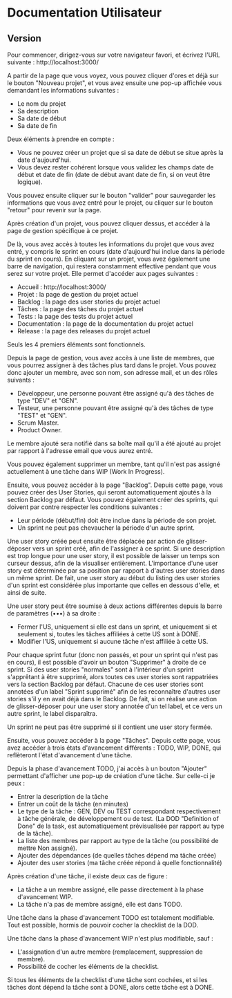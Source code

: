 # Documentation Utilisateur

## Version

Pour commencer, dirigez-vous sur votre navigateur favori, et écrivez l'URL suivante : http://localhost:3000/

A partir de la page que vous voyez, vous pouvez cliquer d'ores et déjà sur le bouton "Nouveau projet", et vous avez ensuite une pop-up affichée vous demandant les informations suivantes :

- Le nom du projet
- Sa description
- Sa date de début
- Sa date de fin

Deux éléments à prendre en compte :

- Vous ne pouvez créer un projet que si sa date de début se situe après la date d'aujourd'hui.
- Vous devez rester cohérent lorsque vous validez les champs date de début et date de fin (date de début avant date de fin, si on veut être logique).

Vous pouvez ensuite cliquer sur le bouton "valider" pour sauvegarder les informations que vous avez entré pour le projet, ou cliquer sur le bouton "retour" pour revenir sur la page.

Après création d'un projet, vous pouvez cliquer dessus, et accéder à la page de gestion spécifique à ce projet.

De là, vous avez accès à toutes les informations du projet que vous avez entré, y compris le sprint en cours (date d'aujourd'hui inclue dans la période du sprint en cours).
En cliquant sur un projet, vous avez également une barre de navigation, qui restera constamment effective pendant que vous serez sur votre projet.
Elle permet d'accéder aux pages suivantes :

- Accueil : http://localhost:3000/
- Projet : la page de gestion du projet actuel
- Backlog : la page des user stories du projet actuel
- Tâches : la page des tâches du projet actuel
- Tests : la page des tests du projet actuel
- Documentation : la page de la documentation du projet actuel
- Release : la page des releases du projet actuel

Seuls les 4 premiers éléments sont fonctionnels.

Depuis la page de gestion, vous avez accès à une liste de membres, que vous pourrez assigner à des tâches plus tard dans le projet. Vous pouvez donc ajouter un membre,
avec son nom, son adresse mail, et un des rôles suivants :

- Développeur, une personne pouvant être assigné qu'à des tâches de type "DEV" et "GEN".
- Testeur, une personne pouvant être assigné qu'à des tâches de type "TEST" et "GEN".
- Scrum Master.
- Product Owner.

Le membre ajouté sera notifié dans sa boîte mail qu'il a été ajouté au projet par rapport à l'adresse email que vous aurez entré.

Vous pouvez également supprimer un membre, tant qu'il n'est pas assigné actuellement à une tâche dans WIP (Work In Progress).

Ensuite, vous pouvez accéder à la page "Backlog". Depuis cette page, vous pouvez créer des User Stories, qui seront automatiquement ajoutés à la section Backlog par défaut.
Vous pouvez également créer des sprints, qui doivent par contre respecter les conditions suivantes :
- Leur période (début/fin) doit être inclue dans la période de son projet.
- Un sprint ne peut pas chevaucher la période d'un autre sprint.

Une user story créée peut ensuite être déplacée par action de glisser-déposer vers un sprint créé, afin de l'assigner à ce sprint.
Si une description est trop longue pour une user story, il est possible de laisser un temps son curseur dessus, afin de la visualiser entièrement.
L'importance d'une user story est déterminée par sa position par rapport à d'autres user stories dans un même sprint. De fait, une user story au début du listing des
user stories d'un sprint est considérée plus importante que celles en dessous d'elle, et ainsi de suite.

Une user story peut être soumise à deux actions différentes depuis la barre de paramètres (•••) à sa droite :
- Fermer l'US, uniquement si elle est dans un sprint, et uniquement si et seulement si, toutes les tâches affiliées à cette US sont à DONE.
- Modifier l'US, uniquement si aucune tâche n'est affiliée à cette US.

Pour chaque sprint futur (donc non passés, et pour un sprint qui n'est pas en cours), il est possible d'avoir un bouton "Supprimer" à droite de ce sprint. Si des user stories "normales"
sont à l'intérieur d'un sprint s'apprêtant à être supprimé, alors toutes ces user stories sont rappatriées vers la section Backlog par défaut. Chacune de ces user stories sont
annotées d'un label "Sprint supprimé" afin de les reconnaître d'autres user stories s'il y en avait déjà dans le Backlog. De fait, si on réalise une action de glisser-déposer pour une user
story annotée d'un tel label, et ce vers un autre sprint, le label disparaîtra.

Un sprint ne peut pas être supprimé si il contient une user story fermée.

Ensuite, vous pouvez accéder à la page "Tâches". Depuis cette page, vous avez accéder à trois états d'avancement différents : TODO, WIP, DONE, qui reflèteront l'état d'avancement d'une tâche.

Depuis la phase d'avancement TODO, j'ai accès à un bouton "Ajouter" permettant d'afficher une pop-up de création d'une tâche. Sur celle-ci je peux :
- Entrer la description de la tâche
- Entrer un coût de la tâche (en minutes)
- Le type de la tâche : GEN, DEV ou TEST correspondant respectivement à tâche générale, de développement ou de test. (La DOD "Definition of Done" de la task, est automatiquement
prévisualisée par rapport au type de la tâche).
- La liste des membres par rapport au type de la tâche (ou possibilité de mettre Non assigné).
- Ajouter des dépendances (de quelles tâches dépend ma tâche créée)
- Ajouter des user stories (ma tâche créée répond à quelle fonctionnalité)

Après création d'une tâche, il existe deux cas de figure :
- La tâche a un membre assigné, elle passe directement à la phase d'avancement WIP.
- La tâche n'a pas de membre assigné, elle est dans TODO.

Une tâche dans la phase d'avancement TODO est totalement modifiable. Tout est possible, hormis de pouvoir cocher la checklist de la DOD.

Une tâche dans la phase d'avancement WIP n'est plus modifiable, sauf :
- L'assignation d'un autre membre (remplacement, suppression de membre).
- Possibilité de cocher les éléments de la checklist.

Si tous les éléments de la checklist d'une tâche sont cochées, et si les tâches dont dépend la tâche sont à DONE, alors cette tâche est à DONE.